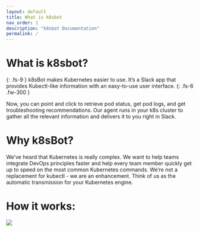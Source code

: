 ```yaml
---
layout: default
title: What is k8sbot
nav_order: 1
description: "k8sbot Documentation"
permalink: /
---
```


# What is k8sbot?
{: .fs-9 }
k8sBot makes Kubernetes easier to use. It’s a Slack app that provides Kubectl-like information with an easy-to-use user interface. 
{: .fs-6 .fw-300 }

Now, you can point and click to retrieve pod status, get pod logs, and get troubleshooting recommendations. Our agent runs in your k8s cluster to gather all the relevant information and delivers it to you right in Slack. 


# Why k8sBot?
We’ve heard that Kubernetes is really complex. We want to help teams integrate DevOps principles faster and help every team member quickly get up to speed on the most common Kubernetes commands. We’re not a replacement for kubectl - we are an enhancement. Think of us as the automatic transmission for your Kubernetes engine.

# How it works:

![](https://managedkube.com/assets/images/k8sBot-button.jpg)
